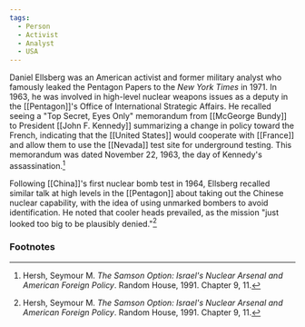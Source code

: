 ```yaml
---
tags:
  - Person
  - Activist
  - Analyst
  - USA
---
```

Daniel Ellsberg was an American activist and former military analyst who famously leaked the Pentagon Papers to the *New York Times* in 1971. In 1963, he was involved in high-level nuclear weapons issues as a deputy in the [[Pentagon]]'s Office of International Strategic Affairs. He recalled seeing a "Top Secret, Eyes Only" memorandum from [[McGeorge Bundy]] to President [[John F. Kennedy]] summarizing a change in policy toward the French, indicating that the [[United States]] would cooperate with [[France]] and allow them to use the [[Nevada]] test site for underground testing. This memorandum was dated November 22, 1963, the day of Kennedy's assassination.[^1]

Following [[China]]'s first nuclear bomb test in 1964, Ellsberg recalled similar talk at high levels in the [[Pentagon]] about taking out the Chinese nuclear capability, with the idea of using unmarked bombers to avoid identification. He noted that cooler heads prevailed, as the mission "just looked too big to be plausibly denied."[^1]

### Footnotes

[^1]: Hersh, Seymour M. *The Samson Option: Israel's Nuclear Arsenal and American Foreign Policy*. Random House, 1991. Chapter 9, 11.